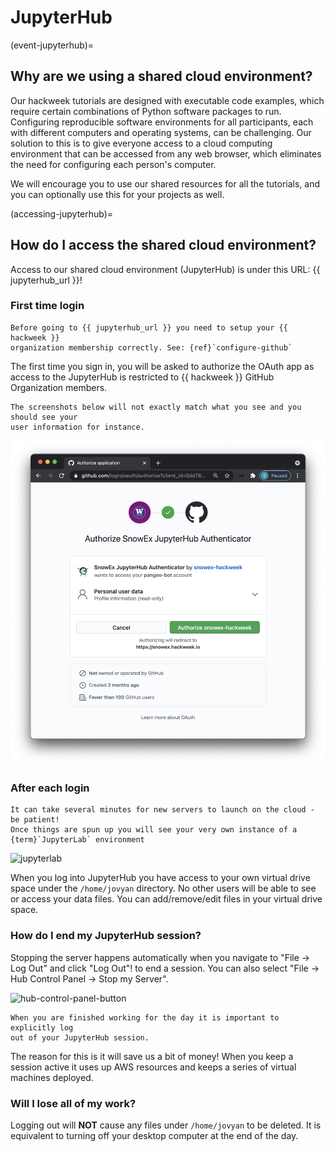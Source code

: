 # JupyterHub

(event-jupyterhub)=
## Why are we using a shared cloud environment?

Our hackweek tutorials are designed with executable code examples, which require
certain combinations of Python software packages to run. Configuring reproducible
software environments for all participants, each with different computers and
operating systems, can be challenging. Our solution to this is to give
everyone access to a cloud computing environment that can be accessed from any
web browser, which eliminates the need for configuring each person's computer.

We will encourage you to use our shared resources for all the tutorials, and you
can optionally use this for your projects as well.


(accessing-jupyterhub)=
## How do I access the shared cloud environment?

Access to our shared cloud environment (JupyterHub) is under this URL: {{ jupyterhub_url }}!

### First time login

```{attention}
Before going to {{ jupyterhub_url }} you need to setup your {{ hackweek }}
organization membership correctly. See: {ref}`configure-github`
```

The first time you sign in, you will be asked to authorize the OAuth app as access
to the JupyterHub is restricted to {{ hackweek }} GitHub Organization members.

```{note}
The screenshots below will not exactly match what you see and you should see your
user information for instance.
```

![jupyterhub-authentication](../img/jupyterhub-authentication.png)

### After each login

```{attention}
It can take several minutes for new servers to launch on the cloud - be patient!
Once things are spun up you will see your very own instance of a {term}`JupyterLab` environment
```

![jupyterlab](../img/jupyterlab.png)

When you log into JupyterHub you have access to your own virtual drive space
under the `/home/jovyan` directory. No other users will be able to see or access
your data files. You can add/remove/edit files in your virtual drive space.


### How do I end my JupyterHub session?

Stopping the server happens automatically when you navigate to "File -> Log Out"
and click "Log Out"! to end a session. You can also select "File -> Hub Control
Panel -> Stop my Server".

![hub-control-panel-button](../img/hub-logout-button.png)

```{attention}
When you are finished working for the day it is important to explicitly log
out of your JupyterHub session.
```

The reason for this is it will save us a bit of money! When you keep a session
active it uses up AWS resources and keeps a series of virtual machines deployed.

###  Will I lose all of my work?

Logging out will **NOT** cause any files under `/home/jovyan` to be deleted. It
is equivalent to turning off your desktop computer at the end of the day.
